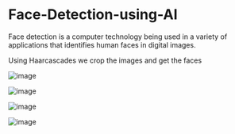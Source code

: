 # Face-Detection-using-AI
Face detection is a computer technology being used in a variety of applications that identifies human faces in digital images.

Using Haarcascades we crop the images and get the faces


![image](https://user-images.githubusercontent.com/90783712/162892017-6d9ffe2a-bb52-4337-859b-74c3d7649795.png)

![image](https://user-images.githubusercontent.com/90783712/162892075-cf647801-9125-4069-9253-f552bf79256c.png)

![image](https://user-images.githubusercontent.com/90783712/162892121-f598e773-182b-4794-8ec5-8184be5158b7.png)

![image](https://user-images.githubusercontent.com/90783712/162892155-a3c063fa-7dc9-455a-9ff2-b80a8e407724.png)
